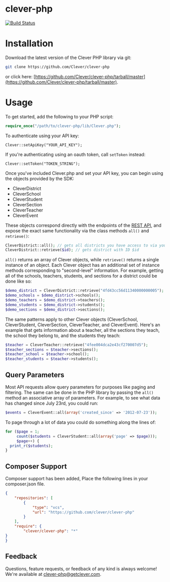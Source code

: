 # clever-php

[![Build Status](https://drone.ops.clever.com/github.com/Clever/clever-php/status.svg?branch=master)](https://drone.ops.clever.com/github.com/Clever/clever-php)

# Installation

Download the latest version of the Clever PHP library via git:

```bash
git clone https://github.com/Clever/clever-php
```

or click here: [https://github.com/Clever/clever-php/tarball/master](https://github.com/Clever/clever-php/tarball/master).


# Usage

To get started, add the following to your PHP script:

```php
require_once("/path/to/clever-php/lib/Clever.php");
```

To authenticate using your API key:

```
Clever::setApiKey("YOUR_API_KEY");
```

If you're authenticating using an oauth token, call `setToken` instead:

```
Clever::setToken("TOKEN_STRING");
```

Once you've included Clever.php and set your API key, you can begin using the objects provided by the SDK:

* CleverDistrict
* CleverSchool
* CleverStudent
* CleverSection
* CleverTeacher
* CleverEvent

These objects correspond directly with the endpoints of the [REST API](https://getclever.com/developers/docs), and expose the exact same functionality via the class methods `all()` and `retrieve()`:

```php
CleverDistrict::all(); // gets all districts you have access to via your API key.
CleverDistrict::retrieve($id); // gets district with ID $id
```

`all()` returns an array of Clever objects, while `retrieve()` returns a single instance of an object. Each Clever object has an additional set of instance methods corresponding to "second-level" information. For example, getting all of the schools, teachers, students, and sections for a district could be done like so:

```php
$demo_district = CleverDistrict::retrieve("4fd43cc56d11340000000005");
$demo_schools = $demo_district->schools();
$demo_teachers = $demo_district->teachers();
$demo_students = $demo_district->students();
$demo_sections = $demo_district->sections();
```

The same patterns apply to other Clever objects (CleverSchool, CleverStudent, CleverSection, CleverTeacher, and CleverEvent). Here's an example that gets information about a teacher, all the sections they teach, the school they belong to, and the students they teach:

```php
$teacher = CleverTeacher::retrieve("4fee004dca2e43cf270007d5");
$teacher_sections = $teacher->sections();
$teacher_school = $teacher->school();
$teacher_students = $teacher->students();
```

## Query Parameters

Most API requests allow query parameters for purposes like paging and filtering. The same can be done in the PHP library by passing the `all()` method an associative array of parameters. For example, to see what data has changed since July 23rd, you could run:

```php
$events = CleverEvent::all(array('created_since' => '2012-07-23'));
```

To page through a lot of data you could do something along the lines of:

```php
for ($page = 1;
     count($students = CleverStudent::all(array('page' => $page)));
     $page++) {
  print_r($students);
}
```

## Composer Support

Composer support has been added,  Place the following lines in your composer.json file.

```json
{
    "repositories": [
        {
            "type": "vcs",
            "url": "https://github.com/clever/clever-php"
        }
    ],
    "require": {
    	"clever/clever-php": "*"
}
}
```

## Feedback

Questions, feature requests, or feedback of any kind is always welcome! We're available at [clever-php@getclever.com](mailto:clever-php@getclever.com).
